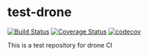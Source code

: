 # test-drone
[![Build Status](https://travis-ci.com/hongyanwang/test-travis.svg?branch=master)](https://travis-ci.com/hongyanwang/test-travis)
[![Coverage Status](https://coveralls.io/repos/github/hongyanwang/test-travis/badge.svg?branch=master)](https://coveralls.io/github/hongyanwang/test-travis?branch=master)
[![codecov](https://codecov.io/gh/hongyanwang/test-travis/branch/master/graph/badge.svg)](https://codecov.io/gh/hongyanwang/test-travis)

This is a test repository for drone CI
